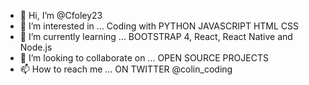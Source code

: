 - 👋 Hi, I’m @Cfoley23
- 👀 I’m interested in ... Coding with PYTHON JAVASCRIPT HTML CSS
- 🌱 I’m currently learning ... BOOTSTRAP 4, React, React Native and Node.js
- 💞️ I’m looking to collaborate on ... OPEN SOURCE PROJECTS
- 📫 How to reach me ... ON TWITTER @colin_coding

